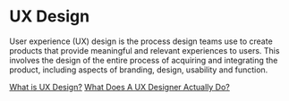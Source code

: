 # UX Design

User experience (UX) design is the process design teams use to create products that provide meaningful and relevant experiences to users. This involves the design of the entire process of acquiring and integrating the product, including aspects of branding, design, usability and function.


[What is UX Design?](https://www.interaction-design.org/literature/topics/ux-design)
[What Does A UX Designer Actually Do?
](https://careerfoundry.com/en/blog/ux-design/what-does-a-ux-designer-actually-do/)